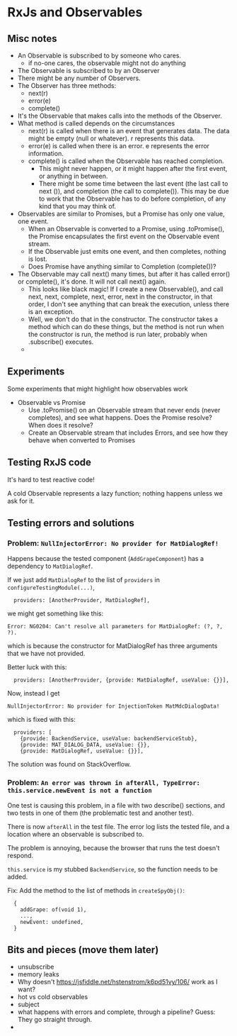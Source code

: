 # RxJs and Observables

## Misc notes

- An Observable is subscribed to by someone who cares.
  - if no-one cares, the observable might not do anything
- The Observable is subscribed to by an Observer
- There might be any number of Observers.
- The Observer has three methods:
  - next(r)
  - error(e)
  - complete()
- It's the Observable that makes calls into the methods of the Observer.
- What method is called depends on the circumstances
  - next(r) is called when there is an event that generates data. The data 
    might be empty (null or whatever). r represents this data.
  - error(e) is called when there is an error. e represents the error 
    information.
  - complete() is called when the Observable has reached completion. 
    - This might never happen, or it might happen after the first event, or 
      anything in between.
    - There might be some time between the last event (the last call to next
      ()), and completion (the call to complete()). This may be due to work 
      that the Observable has to do before completion, of any kind that you 
      may think of.
- Observables are similar to Promises, but a Promise has only one value, one 
  event.
  - When an Observable is converted to a Promise, using .toPromise(), the 
    Promise encapsulates the first event on the Observable event stream.
  - If the Observable just emits one event, and then completes, nothing is lost.
  - Does Promise have anything similar to Completion (complete())?
- The Observable may call next() many times, but after it has called error() 
  or complete(), it's done. It will not call next() again.
  - This looks like black magic! If I create a new Observable(), and call 
    next, next, complete, next, error, next in the constructor, in that 
    order, I don't see anything that can break the execution, unless there 
    is an exception.
  - Well, we don't do that in the constructor. The constructor takes a 
    method which can do these things, but the method is not run when the 
    constructor is run, the method is run later, probably when .subscribe() 
    executes.
  - 

## Experiments

Some experiments that might highlight how observables work

- Observable vs Promise
  - Use .toPromise() on an Observable stream that never ends (never completes), 
    and see what happens. Does the Promise resolve? When does it resolve?
  - Create an Observable stream that includes Errors, and see how they 
    behave when converted to Promises

## Testing RxJS code

It's hard to test reactive code!

A cold Observable represents a lazy function; nothing happens unless we ask 
for it. 

## Testing errors and solutions

### Problem: `NullInjectorError: No provider for MatDialogRef!`

Happens because the tested component (`AddGrapeComponent`) has a dependency to 
`MatDialogRef`. 

If we just add `MatDialogRef` to the list of `providers` in 
`configureTestingModule(...)`, 

      providers: [AnotherProvider, MatDialogRef],

we might get something like this:

`Error: NG0204: Can't resolve all parameters for MatDialogRef: (?, ?, ?).`

which is because the constructor for MatDialogRef has three arguments that 
we have not provided.

Better luck with this:

      providers: [AnotherProvider, {provide: MatDialogRef, useValue: {}}],

Now, instead I get

    NullInjectorError: No provider for InjectionToken MatMdcDialogData!

which is fixed with this:

      providers: [
        {provide: BackendService, useValue: backendServiceStub},
        {provide: MAT_DIALOG_DATA, useValue: {}},
        {provide: MatDialogRef, useValue: {}}],

The solution was found on StackOverflow.

### Problem: `An error was thrown in afterAll, TypeError: this.service.newEvent is not a function`

One test is causing this problem, in a file with two describe() sections, and
two tests in one of them (the problematic test and another test).

There is now `afterAll` in the test file. The error log lists the tested 
file, and a location where an observable is subscribed to.

The problem is annoying, because the browser that runs the test doesn't respond.

`this.service` is my stubbed `BackendService`, so the function needs to be added.

Fix: Add the method to the list of methods in `createSpyObj()`:

      {
        addGrape: of(void 1),
        ...,
        newEvent: undefined,
      }

## Bits and pieces (move them later)

- unsubscribe
- memory leaks
- Why doesn't https://jsfiddle.net/hstenstrom/k6pd51vy/106/ work as I want?
- hot vs cold observables
- subject
- what happens with errors and complete, through a pipeline? Guess: They go 
  straight through. 
- 
